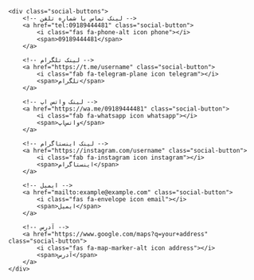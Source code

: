 <!DOCTYPE html>
<html lang="fa">
<head>
    <meta charset="UTF-8">
    <link rel="icon" href="https://card.thecartek.com/images/ct.png">
    <link rel="stylesheet" href="https://cdnjs.cloudflare.com/ajax/libs/font-awesome/6.0.0-beta3/css/all.min.css">
    <style>
        .social-button {
            display: flex;
            align-items: center;
            padding: 10px;
            background-color: #f4f4f4;
            border-radius: 20px;
            width: 100%;
            margin-bottom: 10px;
            text-decoration: none;
            color: #333;
            transition: background-color 0.3s;
        }
        .social-button:hover {
            background-color: #3498db;
            color: white;
        }
        .icon {
            font-size: 20px;
            margin-left: 10px;
            color: white;
            padding: 5px;
            border-radius: 50%;
        }
        .phone { background-color: #34b7f1; }
        .telegram { background-color: #0088cc; }
        .whatsapp { background-color: #25d366; }
        .instagram { background-color: #e4405f; }
        .email { background-color: #d44638; }
        .address { background-color: #f39c12; }
    </style>
</head>
<body>

    <div class="social-buttons">
        <!-- لینک تماس با شماره تلفن -->
        <a href="tel:09189444481" class="social-button">
            <i class="fas fa-phone-alt icon phone"></i>
            <span>09189444481</span>
        </a>

        <!-- لینک تلگرام -->
        <a href="https://t.me/username" class="social-button">
            <i class="fab fa-telegram-plane icon telegram"></i>
            <span>تلگرام</span>
        </a>

        <!-- لینک واتس اپ -->
        <a href="https://wa.me/09189444481" class="social-button">
            <i class="fab fa-whatsapp icon whatsapp"></i>
            <span>واتس‌اپ</span>
        </a>

        <!-- لینک اینستاگرام -->
        <a href="https://instagram.com/username" class="social-button">
            <i class="fab fa-instagram icon instagram"></i>
            <span>اینستاگرام</span>
        </a>

        <!-- ایمیل -->
        <a href="mailto:example@example.com" class="social-button">
            <i class="fas fa-envelope icon email"></i>
            <span>ایمیل</span>
        </a>

        <!-- آدرس -->
        <a href="https://www.google.com/maps?q=your+address" class="social-button">
            <i class="fas fa-map-marker-alt icon address"></i>
            <span>آدرس</span>
        </a>
    </div>

</body>
</html>
